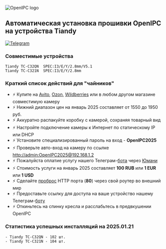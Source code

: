 ![OpenIPC logo][logo]

## Автоматическая установка прошивки OpenIPC на устройства Tiandy

[![Telegram](https://openipc.org/images/telegram_button.svg)][telegram]


### Совместимые устройства
```
Tiandy TC-C32QN  SPEC:I3/E/Y/2.8mm/V5.1
Tiandy TC-C321N  SPEC:I3/E/Y/2.8mm
```

### Краткий список действий для "чайников"

- ⚡ Купите на [Avito](https://www.avito.ru/all?q=%22Tiandy%22), [Ozon](https://www.ozon.ru/search/?brand=100161143&brand_was_predicted=true&category_was_predicted=true&deny_category_prediction=true&from_global=true&text=%22Tiandy%22), [Wildberries](https://www.wildberries.ru/catalog/0/search.aspx?search=%22Tiandy%22) или в любом другом магазине совместимую камеру
- ⚡ Нижний диапазон цен на январь 2025 составляет от 1550 до 1950 руб.
- ⚡ Аккуратно распакуйте коробку с камерой, сохраняя товарный вид
- ⚡ Настройте подключение камеры к Интернет по статическому IP или DHCP
- ⚡ Установите специализированный пароль на вход - **OpenIPC2025**
- ⚡ Проверьте авто-вход на камеру по ссылке [http://admin:OpenIPC2025@192.168.1.2](http://admin:OpenIPC2025@192.168.1.2)
- ⚡ Пожалуйста оплатие услугу нашего Телеграм-[бота](https://geekporn) через [Юмани](https://yoomoney.ru/transfer/quickpay?requestId=353534383535313835375f37623065353334393639353164333937346237613534663732336535346532393161666131376230)
- ⚡ Стоимость услуги на январь 2025 составляет **100 RUB** или **1 EUR** или **1 USD**
- ⚡ Сделайте [проброс](https://www.google.com/search?q=%D0%BF%D1%80%D0%BE%D0%B1%D1%80%D0%BE%D1%81+%D0%BF%D0%BE%D1%80%D1%82%D0%B0+%D0%BD%D0%B0+%D1%80%D0%BE%D1%83%D1%82%D0%B5%D1%80%D0%B5&oq=%D0%BF%D1%80%D0%BE%D0%B1%D1%80%D0%BE%D1%81+%D0%BF%D0%BE%D1%80%D1%82%D0%B0+%D0%BD%D0%B0+%D1%80%D0%BE%D1%83%D1%82%D0%B5%D1%80%D0%B5&ie=UTF-8) HTTP порта (**80**) через свой роутер во внешний мир
- ⚡ Предоставьте ссылку для доступа на ваше устройство нашему Телеграм-[боту](https://geekporn)
- ⚡ Откиньтесь на спинку кресла и расслабьтесь в предвкушении OpenIPC


### Статистика успешных инсталляций на 2025.01.21
```
- Tiandy TC-C32QN - 102 шт.
- Tiandy TC-C321N - 104 шт.
```


[logo]: https://openipc.org/assets/openipc-logo-black.svg
[telegram]: https://t.me/openipc_modding
[website]: https://openipc.org
